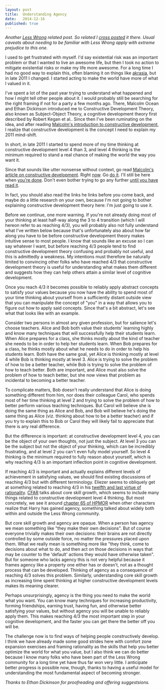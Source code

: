 ```yaml
---
layout: post
title:  Understanding Agency
date:   2014-12-16
published: true
---
```


*Another [Less Wrong](http://lesswrong.com/) related post. So related I [cross posted](http://lesswrong.com/lw/lej/understanding_agency/) it there. Usual caveats about needing to be familiar with Less Wrong apply with extreme prejudice to this one.*

I used to get frustrated with myself. I'd say existential risk was an important problem or that I wanted to live an awesome life, but then I took no action to mitigate existential risks or make my life more awesome. For a long time I had no good way to explain this, often blaming it on things like [akrasia](/2014/11/09/there-is-no-akrasia.html), but in late 2011 I changed. I started acting to make the world have more of what I valued in it.

I've spent a lot of the past year trying to understand what happened and how I might tell other people about it. I would probably still be searching for the right framing if not for a party a few months ago. There, Malcolm Ocean and Ethan Dickinson introduced me to Constructive Development Theory, also known as Subject-Object Theory, a cognitive development theory first described by Robert Kegan et al.. Since then I've been ruminating on the idea, and after reading [Malcolm's introduction to constructive development](http://malcolmocean.com/2014/10/subject-object-notation/), I realize that constructive development is the concept I need to explain my 2011 mind-shift.

In short, in late 2011 I started to spend more of my time thinking at constructive development level 4 than 3, and level 4 thinking is the minimum required to stand a real chance of making the world the way you want it.

Since that sounds like utter nonsense without context, go read [Malcolm's article on constructive development](http://malcolmocean.com/2014/10/subject-object-notation/). Right [now](http://malcolmocean.com/2014/10/subject-object-notation/). Go [do it](http://malcolmocean.com/2014/10/subject-object-notation/). I'll still be here when [you're done](http://malcolmocean.com/2014/10/subject-object-notation/). Don't even bother trying to go any further [until you have read it](http://malcolmocean.com/2014/10/subject-object-notation/).

In fact, you should also read the links he links before you come back, and maybe do a little research on your own, because I'm not going to bother explaining constructive development theory here: I'm just going to use it.

Before we continue, one more warning. If you're not already doing most of your thinking at least half-way along the 3 to 4 transition (which I will hereon refer to as reaching 4/3), you will probably also not fully understand what I've written below because that's unfortunately also about how far along you have to be before constructive development theory makes intuitive sense to most people. I know that sounds like an excuse so I can say whatever I want, but before reaching 4/3 people tend to find constructive development theory confusing and probably not useful, and this is admittedly a weakness. My intentions must therefore be naturally limited to convincing other folks who have reached 4/3 that constructive development theory is useful for understanding what makes them different and suggests how they can help others attain a similar level of cognitive development.

Once you reach 4/3 it becomes possible to reliably apply abstract concepts to satisfy your values because you now have the ability to spend most of your time thinking about yourself from a sufficiently distant outside view that you can manipulate the concept of "you" in a way that allows you to figure out how to apply said concepts. Since that's a bit abstract, let's see what that looks like with an example.

Consider two persons in almost any given profession, but for salience let's choose teachers. Alice and Bob both value their students' learning highly and know many techniques that will successfully help their students learn. When Alice prepares for a class, she thinks mostly about the kind of teacher she needs to be in order to help her students learn. When Bob prepares for a class, he thinks mostly about what he needs to do in order to help his students learn. Both have the same goal, yet Alice is thinking mostly at level 4 while Bob is thinking mostly at level 3. Alice is trying to solve the problem of how to be a better teacher, while Bob is trying to solve the problem of how to teach better. Both are important, and Alice must also solve the problem of how to teach better, but she now views that problem as incidental to becoming a better teacher.

To complicate matters, Bob doesn't really understand that Alice is doing something different from him, nor does their colleague Carol, who spends most of her time thinking at level 2 and trying to solve the problem of how to better perform various teaching techniques. But Carol will believe she is doing the same thing as Alice and Bob, and Bob will believe he's doing the same thing as Alice (viz. thinking about how to be a better teacher) and if you try to explain this to Bob or Carol they will likely fail to appreciate that there is any real difference.

But the difference is important: at constructive development level 4, you can be the object of your own thoughts, not just the subject. At level 3 you can be the subject but not the object of your thinking, which can be incredibly frustrating, and at level 2 you can't even fully model yourself. So level 4 thinking is the minimum required to fully reason about yourself, which is why reaching 4/3 is an important inflection point in cognitive development.

If reaching 4/3 is important and actually explains different levels of achievement in satisfying values, we should find existing discussions of reaching 4/3 but with different terminology. Eliezer seems to obliquely get at something related to reaching 4/3 in his [twelfth and last virtue of rationality](http://yudkowsky.net/rational/virtues/). [CFAR](http://rationality.org/) talks about core skill growth, which seems to include many things related to constructive development level 4 thinking. But most concretely, we see it around [chapter 65 of HPMOR](http://hpmor.com/chapter/65) when other characters realize that Harry has gained agency, something talked about widely both within and outside the Less Wrong community.

But core skill growth and agency are opaque. When a person has agency we mean something like "they make their own decisions". But of course everyone trivially makes their own decisions: their brains are not directly controlled by some outside force, no matter the pressures placed upon them. What we really mean is something more like "they think, come to decisions about what to do, and then act on those decisions in ways that may be counter to the 'default' actions they would have otherwise taken". But for someone who lacks agency this is not very helpful because it frames agency like a property one either has or doesn't, not as a thought process that can be developed. Thinking of agency as a consequence of reaching 4/3 solves this problem. Similarly, understanding core skill growth as increasing time spent thinking at higher constructive development levels makes its meaning clearer.

Perhaps unsurprisingly, agency is the thing you need to make the world what you want. You can know many techniques for increasing productivity, forming friendships, earning trust, having fun, and otherwise better satisfying your values, but without agency you will be unable to reliably apply them. This makes reaching 4/3 the most important step in your cognitive development, and the faster you can get there the better off you will be.

The challenge now is to find ways of helping people constructively develop. I think we have already made some good strides here with comfort zone expansion exercises and framing rationality as the skills that help you better optimize the world for what you value, but I also think we can do better because I know many folks who have been part of the Less Wrong community for a long time yet have thus far won very little. I anticipate better progress is possible now, though, thanks to having a useful model for understanding the most fundamental aspect of becoming stronger.

*Thanks to Ethan Dickinson for proofreading and offering suggestsions.*
